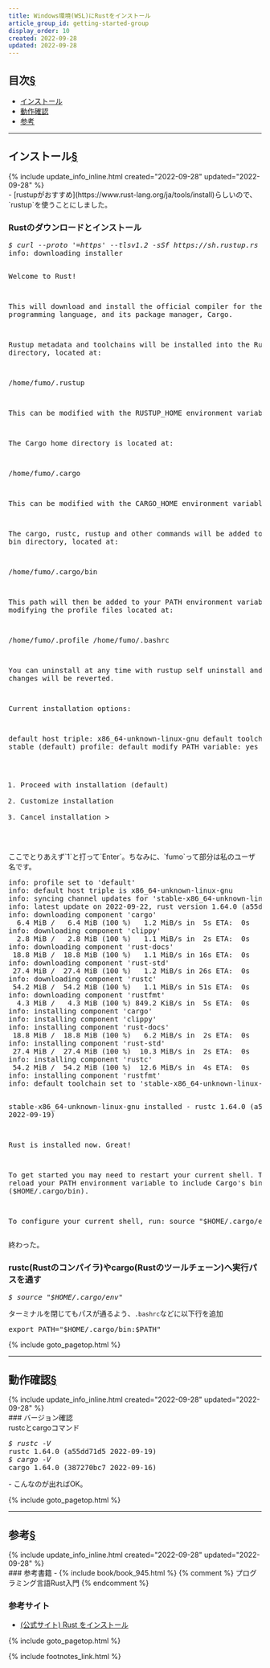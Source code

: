 ```yaml
---
title: Windows環境(WSL)にRustをインストール
article_group_id: getting-started-group
display_order: 10
created: 2022-09-28
updated: 2022-09-28
---
```


## <a name="index">目次</a><a class="heading-anchor-permalink" href="#目次">§</a>

<ul id="index_ul">
<li><a href="#インストール">インストール</a></li>
<li><a href="#動作確認">動作確認</a></li>
<li><a href="#参考">参考</a></li>
</ul>

* * *
## <a name="インストール">インストール</a><a class="heading-anchor-permalink" href="#インストール">§</a>
<div class="chapter-updated">{% include update_info_inline.html created="2022-09-28" updated="2022-09-28" %}</div>
- [rustupがおすすめ](https://www.rust-lang.org/ja/tools/install)らしいので、`rustup`を使うことにしました。

### Rustのダウンロードとインストール
<div class="code-box-output no-title">
<pre>
<em class="command">$ curl --proto '=https' --tlsv1.2 -sSf https://sh.rustup.rs | sh</em>
info: downloading installer

Welcome to Rust!

This will download and install the official compiler for the Rust
programming language, and its package manager, Cargo.

Rustup metadata and toolchains will be installed into the Rustup
home directory, located at:

  /home/fumo/.rustup

This can be modified with the RUSTUP_HOME environment variable.

The Cargo home directory is located at:

  /home/fumo/.cargo

This can be modified with the CARGO_HOME environment variable.

The cargo, rustc, rustup and other commands will be added to
Cargo's bin directory, located at:

  /home/fumo/.cargo/bin

This path will then be added to your PATH environment variable by
modifying the profile files located at:

  /home/fumo/.profile
  /home/fumo/.bashrc

You can uninstall at any time with rustup self uninstall and
these changes will be reverted.

Current installation options:


   default host triple: x86_64-unknown-linux-gnu
     default toolchain: stable (default)
               profile: default
  modify PATH variable: yes

1) Proceed with installation (default)
2) Customize installation
3) Cancel installation
&gt;
</pre>
</div>
ここでとりあえず`1`と打って`Enter`。ちなみに、`fumo`って部分は私のユーザ名です。
<div class="code-box-output no-title">
<pre>
info: profile set to 'default'
info: default host triple is x86_64-unknown-linux-gnu
info: syncing channel updates for 'stable-x86_64-unknown-linux-gnu'
info: latest update on 2022-09-22, rust version 1.64.0 (a55dd71d5 2022-09-19)
info: downloading component 'cargo'
  6.4 MiB /   6.4 MiB (100 %)   1.2 MiB/s in  5s ETA:  0s
info: downloading component 'clippy'
  2.8 MiB /   2.8 MiB (100 %)   1.1 MiB/s in  2s ETA:  0s
info: downloading component 'rust-docs'
 18.8 MiB /  18.8 MiB (100 %)   1.1 MiB/s in 16s ETA:  0s
info: downloading component 'rust-std'
 27.4 MiB /  27.4 MiB (100 %)   1.2 MiB/s in 26s ETA:  0s
info: downloading component 'rustc'
 54.2 MiB /  54.2 MiB (100 %)   1.1 MiB/s in 51s ETA:  0s
info: downloading component 'rustfmt'
  4.3 MiB /   4.3 MiB (100 %) 849.2 KiB/s in  5s ETA:  0s
info: installing component 'cargo'
info: installing component 'clippy'
info: installing component 'rust-docs'
 18.8 MiB /  18.8 MiB (100 %)   6.2 MiB/s in  2s ETA:  0s
info: installing component 'rust-std'
 27.4 MiB /  27.4 MiB (100 %)  10.3 MiB/s in  2s ETA:  0s
info: installing component 'rustc'
 54.2 MiB /  54.2 MiB (100 %)  12.6 MiB/s in  4s ETA:  0s
info: installing component 'rustfmt'
info: default toolchain set to 'stable-x86_64-unknown-linux-gnu'

  stable-x86_64-unknown-linux-gnu installed - rustc 1.64.0 (a55dd71d5 2022-09-19)


Rust is installed now. Great!

To get started you may need to restart your current shell.
This would reload your PATH environment variable to include
Cargo's bin directory ($HOME/.cargo/bin).

To configure your current shell, run:
source "$HOME/.cargo/env"
</pre>
</div>
終わった。

### rustc(Rustのコンパイラ)やcargo(Rustのツールチェーン)へ実行パスを通す
<div class="code-box-output no-title">
<pre>
<em class="command">$ source "$HOME/.cargo/env"</em>
</pre>
</div>

ターミナルを閉じてもパスが通るよう、`.bashrc`などに以下行を追加
<div class="code-box no-title">
<pre>
export PATH="$HOME/.cargo/bin:$PATH"
</pre>
</div>

{% include goto_pagetop.html %}

* * *
## <a name="動作確認">動作確認</a><a class="heading-anchor-permalink" href="#動作確認">§</a>
<div class="chapter-updated">{% include update_info_inline.html created="2022-09-28" updated="2022-09-28" %}</div>
### バージョン確認
<div class="code-box-output">
<div class="title">rustcとcargoコマンド</div>
<pre>
<em class="command">$ rustc -V</em>
rustc 1.64.0 (a55dd71d5 2022-09-19)
<em class="command">$ cargo -V</em>
cargo 1.64.0 (387270bc7 2022-09-16)
</pre>
</div>
- こんなのが出ればOK。

{% include goto_pagetop.html %}

* * *
## <a name="参考">参考</a><a class="heading-anchor-permalink" href="#参考">§</a>
<div class="chapter-updated">{% include update_info_inline.html created="2022-09-28" updated="2022-09-28" %}</div>
### 参考書籍
- {% include book/book_945.html %} {% comment %} プログラミング言語Rust入門 {% endcomment %}

### 参考サイト
- [(公式サイト) Rust をインストール](https://www.rust-lang.org/ja/tools/install)

{% include goto_pagetop.html %}

{% include footnotes_link.html %}
